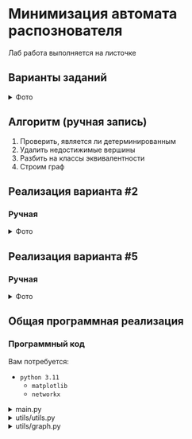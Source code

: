 # Минимизация автомата распознователя

Лаб работа выполняется на листочке

## Варианты заданий
<details>

  <summary>Фото</summary>
  
![483jlVq8H4g](https://user-images.githubusercontent.com/60810530/230284508-a5eb8f7a-323f-4fc3-a6fd-6fa6ca3734b6.jpg)
![diATONU8aoY (1)](https://user-images.githubusercontent.com/60810530/230284522-dff03608-6b37-4121-9844-3e3763c14710.jpg)
![BzP7f5l_e94](https://user-images.githubusercontent.com/60810530/230284538-e58bedf0-2696-492a-b9ae-c1674c092554.jpg)
![1-0NXABdjr0](https://user-images.githubusercontent.com/60810530/230284547-c235ebdf-d457-4e7c-a222-967796e79899.jpg)
![G91HfU9iJrI](https://user-images.githubusercontent.com/60810530/230284554-75bee157-f5ab-4ae1-9a86-9a43f2b9863b.jpg)
![aEom_frm2Oo](https://user-images.githubusercontent.com/60810530/230284566-9104ab6c-5c8c-4e44-a86f-4f77710a2552.jpg)
![HvtfAWrbQoc](https://user-images.githubusercontent.com/60810530/230284575-b8335bfd-052a-4b82-b1e4-7c44ca8f6332.jpg)
![_Vip6gti66k](https://user-images.githubusercontent.com/60810530/230284577-a623d05c-fc79-48f0-ba3d-6b93af3b4f9d.jpg)

</details>  

## Алгоритм (ручная запись)
1. Проверить, является ли детерминированным
2. Удалить недостижимые вершины
3. Разбить на классы эквивалентности
4. Строим граф



## Реализация варианта #2

### Ручная
<details>
  <summary>Фото</summary>
  
  PS: в п.3 я ошибся, последний класс: `[['q4', 'q5'], ['q0'], ['q3', 'q2', 'q1']]`

  ![image](https://user-images.githubusercontent.com/76239707/230787270-cdceddda-3a27-469b-97e3-1d2b1d9b757d.png)
  ![image](https://user-images.githubusercontent.com/76239707/230787275-7a98676d-824e-4a28-8bde-f87a7f1e8a84.png)
  ![image](https://user-images.githubusercontent.com/76239707/230787280-587dc5a3-6424-428b-8e9f-9ebc9169ce06.png)

</details>




## Реализация варианта #5

### Ручная
<details>
  <summary>Фото</summary>

  ![image](https://user-images.githubusercontent.com/76239707/230280641-969b8b64-89ab-4d01-814a-c579b2651c89.png)
  ![image](https://user-images.githubusercontent.com/76239707/230280669-7ff6618a-0fd9-4721-a63f-eb5566e7ded3.png)

</details>



## Общая программная реализация

### Программный код


Вам потребуется:
- `python 3.11`
  - `matplotlib`
  - `networkx`


<details>
  <summary>main.py</summary>
  
  Если используете pycharm, то включите эмуляцию командной строки
  
  ```Python
  """

Лаб №6

Автор: Бог Войны

Тема: Минимизация автомата распознователя


"""
import copy
import logging
import random

from utils.utils import clear_term, remove_unreachable_vertices, print_graph, partitioning_into_equivalence_classes


def main():
    logging.basicConfig(level=logging.INFO, format='%(levelname)s | %(message)s')
    alphabet = []
    end_vertex: list[str] = list()
    start_vertex = None
    graph_data = list()
    print("Введите алфавит. Напишите 'end' для завершения ввода")
    while True:
        value = input("Введите символ: ").replace(' ', '')

        if not value.isdigit():
            value = value.lower()

        if value == 'end':
            break
        if len(value) != 1:
            print("Введено не одно значение")
            continue
        alphabet.append(value)

    while True:
        count_of_vertex = input("Введите кол-во вершин: ")
        if not count_of_vertex.isdigit():
            print("Введено не число")
            continue
        count_of_vertex = int(count_of_vertex)
        if count_of_vertex < 1:
            print("Введено не положительное число")
            continue
        break

    # ----------------- Ввод графа -----------------
    """
        Тут происходит ввод графа. Эту часть я советую
        кастомизировать под себя. Например, можно сделать
        так, чтобы пользователь вводил граф в виде:
        Q0 -> Q1, Q2, Q3
        Q1 -> Q2, Q3
        Q2 -> Q3

        и тд

        На данный момент имею зависимость utils.clear_term()
        для очищения терминала

    """

    main_buffer = "\nВведите граф\n" \
                  "Вершины: Q0, Q1, ..., Q{n}\n" \
                  "Введите 'end' для завершения ввода\n" \
                  "Введите 'eps' для eps значения\n\n"
    while True:
        clear_term()
        buffer = main_buffer + "\n Из узла: "
        data = []
        for msg in ["{!s} в: ", "{!s} с весом: ", "{!s}"]:
            value = input(buffer).replace(' ', '')

            if not value.isdigit():
                value = value.lower()

            buffer += msg.format(value)
            clear_term()

            if value == "end":
                data.clear()
                break

            if len(data) in [0, 1]:
                if value not in [f"q{i}" for i in range(count_of_vertex)]:
                    print("Введена не вершина")
                    continue
            elif len(data) == 2:
                if value == "eps":
                    value = None
                elif value not in alphabet:
                    print("Введен не символ алфавита")
                    continue

            data.append(value)

        main_buffer = buffer
        print(buffer)

        if data:
            graph_data.append(
                {
                    "from": data[0],
                    "to": data[1],
                    "weight": data[2]
                }
            )
        else:
            break

    print("Graph_data: ", graph_data)

    # ----------------- Начальная вершина eps автомата -----------------
    print("\nВведите начальную вершину eps автомата. Например: Q1.")
    while True:
        var = input("Ввод: ").replace(" ", "").lower()
        if var not in [f"q{i}" for i in range(count_of_vertex)]:
            print("Введена не вершина")
            continue
        start_vertex = var
        break

    # ----------------- Конечные вершины eps автомата -----------------
    print("\nВведите конечные вершины eps автомата. Например: Q1. Напишите 'end' для завершения ввода")
    while True:
        var = input("Введите конечную вершину eps автомата: ").replace(" ", "").lower()
        if var == 'end':
            break
        if var not in [f"q{i}" for i in range(count_of_vertex)]:
            print("Введена не вершина")
            continue
        end_vertex.append(var)

    # ----------------- Вывод графа -----------------
    print_graph(graph_data, start_vertex, end_vertex)
    print("Graph_data: ", graph_data)

    # ---------------- Удаление недостижимых вершин -------------------
    new_graph: list[dict[str]] = []
    remove_unreachable_vertices(graph_data, new_graph, start_vertex)
    graph_data = new_graph
    all_vertex = list(set(el["from"] for el in graph_data))  # todo: использовать выше

    new_end_vertex = []
    for vertex in end_vertex:
        if vertex in all_vertex:
            new_end_vertex.append(vertex)
    end_vertex = new_end_vertex

    # ----------------- Вывод графа -----------------
    print_graph(graph_data, start_vertex, end_vertex)

    # --------------- Детерминирован ли -------------
    is_determined = True
    for vertex in all_vertex:
        list_of_weight = [route["weight"] for route in graph_data if route["from"] == vertex]
        if None in list_of_weight:
            """
            Если eps в списке весов маршрутов вершины
            
            """
            list_of_weight.remove(None)

        if sorted(alphabet) != sorted(list_of_weight):
            is_determined = False

    if is_determined:
        print("Автомат детерминирован!")
    else:
        print("Автомат недетерминирован")

    # ------- Разбитие автомата на классы эквивалентности --------
    equivalence_classes: list[list[str]] = [end_vertex, [el for el in all_vertex if el not in end_vertex]]
    classes = partitioning_into_equivalence_classes(equivalence_classes, graph_data, alphabet)
    print(f"Класс: {classes} является финальным")

    # ------------- Построение графа ---------------
    result_graph_data = copy.deepcopy(graph_data)
    for _class in classes:
        class_mask = f"[{random.choice(_class)}]"
        for relation in result_graph_data:
            if relation["from"] in _class:
                relation["from"] = class_mask
            if relation["to"] in _class:
                relation["to"] = class_mask

    result_start_vertex = f"[{start_vertex}]"
    result_end_vertex = f"[{end_vertex[0]}]"

    print_graph(result_graph_data, result_start_vertex, [result_end_vertex])


if __name__ == '__main__':
    main()

  ```

</details>


<details>
  <summary>utils/utils.py</summary>
  
  Комментарии можете удалить, также сменить нейминг переменных
  
  ```Python
  import copy
import logging
import os
import platform

from utils.graph import Graph


def remove_unreachable_vertices(graph_data: list[dict[str]], new_graph: list[dict[str]], start_vertex: str):
    for route in [el for el in graph_data if el["from"] == start_vertex]:
        new_graph.append(route)

        if route["to"] in [el["from"] for el in new_graph]:
            continue

        remove_unreachable_vertices(graph_data, new_graph, route["to"])


def partitioning_into_equivalence_classes(
        classes: list[list[str]],
        graph_data: list[dict[str]],
        alphabet: list[str]
) -> list[list[str]]:
    iters = 0
    while True:
        logging.info(f"Ξ({iters}) = {classes}")
        current_classes: list[list[str]] = copy.deepcopy(classes)
        for _class in classes:
            if len(_class) == 1:
                continue

            exclude_rels: list[dict[str, list]] = []
            for vertex in _class:
                for alpha in alphabet:

                    if [el for el in exclude_rels if vertex in el["vertex"]]:
                        continue

                    dest_vertex = [el["to"] for el in graph_data if el["from"] == vertex and el["weight"] == alpha][0]
                    if dest_vertex in _class:
                        continue

                    """
                    На этом этапе мы находимся на исключении: 
                    текущий dest_vertex принадлежит другому классу
                    
                    """

                    dest_class = [_ for _ in classes if dest_vertex in _][0]
                    _ = [el for el in exclude_rels if el["_class"] == dest_class]
                    dest_class_in_exclude_rels = None if not _ else _[0]

                    if dest_class_in_exclude_rels:
                        dest_class_in_exclude_rels["vertex"].append(vertex)
                    else:
                        exclude_rels.append(dict(vertex=[vertex], _class=dest_class))

            """
            Разбиваем класс на подклассы
            
            """
            for rel in exclude_rels:
                for el in rel["vertex"]:
                    current_classes[classes.index(_class)].remove(copy.copy(el))
                current_classes.append(rel["vertex"])

        """
        Мы удаляем пустые классы которые могли образоваться на делении класса на подклассы
        и сравниваем предыдущий класс с текущим
        
        """
        for el in range(current_classes.count([])):
            current_classes.remove([])

        if classes != current_classes:
            iters += 1
            classes = current_classes
            continue

        return current_classes


def print_graph(graph_data: list[dict[str]], start_vertex: str = None, end_vertex: list[str] = None):
    if end_vertex is None:
        end_vertex = []

    graph = Graph()
    for row in graph_data:
        label = row["weight"]
        if label is None:
            label = "eps"
        graph.add_edge(row["from"], row["to"], label)

    for el in end_vertex:
        graph.style_node(el, node_color="red", alpha=0.5)

    if start_vertex:
        graph.style_node(start_vertex, node_color="green", alpha=0.5, node_size=1000)
    graph.draw()


def clear_term():
    if not os.getenv('TERM', None):
        os.putenv('TERM', 'xterm')

    if platform.system() == 'Windows':
        os.system('cls')
    else:
        os.system('clear')

  ```

</details>


<details>
  <summary>utils/graph.py</summary>
  
  Стили графа меняйте под себя, меняйте цвет
  
  ```Python
  import networkx as nx
import matplotlib.pyplot as plt


class Graph:
    def __init__(
            self,
            with_labels=True,
            node_size=500,
            node_color='orange',
            font_size=12,
            font_color='black',
            font_weight='bold',
            width=1,
            edge_color='black',
            arrowsize=20,
            arrowstyle='->',
            arrows=True,
            connectionstyle='arc3,rad=0.1',
            alpha=0.6,
            label_font_size=15,
            label_font_color='black',
            label_font_weight='bold',
            label_rotate=True,
            label_verticalalignment='bottom',
    ):
        self._with_labels = with_labels
        self._node_size = node_size
        self._node_color = node_color
        self._font_size = font_size
        self._font_color = font_color
        self._font_weight = font_weight
        self._width = width
        self._edge_color = edge_color
        self._arrowsize = arrowsize
        self._arrowstyle = arrowstyle
        self._arrows = arrows
        self._connectionstyle = connectionstyle
        self._alpha = alpha
        self._label_font_size = label_font_size
        self._label_font_color = label_font_color
        self._label_font_weight = label_font_weight
        self._label_rotate = label_rotate
        self._label_verticalalignment = label_verticalalignment

        self._G = nx.DiGraph()
        self._pos = None

        self._node_style = {}

    def add_edge(self, from_vertex: str, to_vertex: str, label: str = None) -> None:
        if not label:
            self._G.add_edge(from_vertex, to_vertex)
            return

        labels = nx.get_edge_attributes(self._G, 'label')
        if (from_vertex, to_vertex) in labels:
            labels[(from_vertex, to_vertex)] += f", {label}"
        self._G.add_edge(from_vertex, to_vertex, label=label)
        nx.set_edge_attributes(self._G, labels, 'label')

    def style_node(self, node: str, **kwargs) -> None:
        """
        Раскраска вершин

        Например: style_node('S1', node_color='red', node_size=1000)

        :param node:
        :param kwargs:
        :return:
        """
        self._node_style[node] = kwargs

    def draw(self) -> None:
        self._pos = nx.spring_layout(self._G)

        nx.draw(
            self._G,
            self._pos,
            with_labels=self._with_labels,
            node_size=self._node_size,
            node_color=self._node_color,
            font_size=self._font_size,
            font_color=self._font_color,
            font_weight=self._font_weight,
            width=self._width,
            edge_color=self._edge_color,
            arrowsize=self._arrowsize,
            arrowstyle=self._arrowstyle,
            arrows=self._arrows,
            connectionstyle=self._connectionstyle,
            alpha=self._alpha,
        )
        nx.draw_networkx_edge_labels(
            self._G,
            self._pos,
            edge_labels=nx.get_edge_attributes(self._G, 'label'),
            font_size=self._label_font_size,
            font_color=self._label_font_color,
            font_weight=self._label_font_weight,
            rotate=self._label_rotate,
            verticalalignment=self._label_verticalalignment,
        )
        for node, style in self._node_style.items():
            nx.draw_networkx_nodes(
                self._G,
                self._pos,
                nodelist=[node],
                **style,
            )
        plt.show()
  ```

</details>
